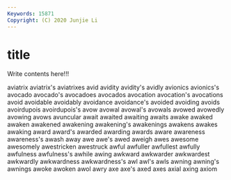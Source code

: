 ```yaml
---
Keywords: 15871
Copyright: (C) 2020 Junjie Li
---
```


# title

Write contents here!!!

aviatrix 
aviatrix's 
aviatrixes 
avid 
avidity 
avidity's 
avidly 
avionics 
avionics's
avocado 
avocado's 
avocadoes 
avocados 
avocation 
avocation's 
avocations 
avoid 
avoidable 
avoidably
avoidance 
avoidance's 
avoided 
avoiding 
avoids 
avoirdupois 
avoirdupois's 
avow 
avowal 
avowal's
avowals 
avowed 
avowedly 
avowing 
avows 
avuncular 
await 
awaited 
awaiting 
awaits
awake 
awaked 
awaken 
awakened 
awakening 
awakening's 
awakenings 
awakens 
awakes 
awaking
award 
award's 
awarded 
awarding 
awards 
aware 
awareness 
awareness's 
awash 
away
awe 
awe's 
awed 
aweigh 
awes 
awesome 
awesomely 
awestricken 
awestruck 
awful
awfuller 
awfullest 
awfully 
awfulness 
awfulness's 
awhile 
awing 
awkward 
awkwarder 
awkwardest
awkwardly 
awkwardness 
awkwardness's 
awl 
awl's 
awls 
awning 
awning's 
awnings 
awoke
awoken 
awol 
awry 
axe 
axe's 
axed 
axes 
axial 
axing 
axiom
